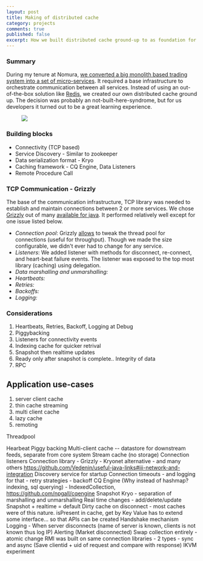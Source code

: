 ```yaml
---
layout: post
title: Making of distributed cache
category: projects
comments: true
published: false
excerpt: How we built distributed cache ground-up to as foundation for our microservices.
---
```


### Summary
During my tenure at Nomura, [we converted a big monolith based trading  
system into a set of micro-services]({{site.url}}/projects/accidental-microservices).
 It required a base infrastructure to orchestrate communication between all services. 
Instead of using an out-of-the-box solution like [Redis](https://redis.io), we created our own distributed 
cache ground up. The decision was probably an not-built-here-syndrome, 
but for us developers it turned out to be a great learning experience. 

<figure>
    <a href="{{ site.url }}/images/blog/microservices.png"><img src="{{ site.url }}/images/blog/microservices.png"></a>
</figure>


### Building blocks

- Connectivity (TCP based)
- Service Discovery - Similar to zookeeper
- Data serialization format - Kryo
- Caching framework - CQ Engine, Data Listeners
- Remote Procedure Call

### TCP Communication - Grizzly

The base of the communication infrastructure, TCP library was needed to establish and maintain connections
between 2 or more services. We chose [Grizzly](https://grizzly.java.net/) out of many [available for java](https://github.com/Vedenin/useful-java-links#2-networking).
 It performed relatively well except for one issue listed below.

- *Connection pool*: Grizzly [allows]() to tweak the thread pool for connections (useful for throughput). Though we 
made the size configurable, we didn't ever had to change for any service.
- *Listeners*: We added listener with methods for disconnect, re-connect, and heart-beat failure events. The listener
 was exposed to the top most library (caching) using delegation.  
- *Data marshalling and unmarshalling:*
- *Heartbeats:* 
- *Retries:*
- *Backoffs:*
- *Logging:*

### Considerations

1. Heartbeats, Retries, Backoff, Logging at Debug
2. Piggybacking
3. Listeners for connectivity events
4. Indexing cache for quicker retrival
5. Snapshot then realtime updates
6. Ready only after snapshot is complete.. Integrity of data
7. RPC

## Application use-cases 

1. server client cache
2. thin cache streaming 
3. multi client cache
4. lazy cache
5. remoting

Threadpool

Hearbeat
Piggy backing
Multi-client cache  --  datastore for downstream feeds, separate from core system
Stream cache (no storage)
Connection listeners
Connection library - Grizzly - Kryonet alternative - and many others https://github.com/Vedenin/useful-java-links#iii-network-and-integration
Discovery service for startup
Connection timeouts - and logging for that - retry strategies - backoff
CQ Engine (Why instead of hashmap? indexing, sql querying) - IndexedCollection, https://github.com/npgall/cqengine
Snapshot
Kryo - separation of marshalling and unmarshalling
Real time changes - add/delete/update
Snapshot + realtime = default
Dirty cache on disconnect - most caches were of this nature. 
isPresent in cache, get by Key
Value has to extend some interface... so that APIs can be created
Handshake mechanism
Logging - When server disconnects (name of server is known, clients is not known thus log IP)
Alerting (Market disconnected)
Swap collection entirely - atomic change
RMI was built on same connection libraries - 2 types - sync and async (Save clientid + uid of request and compare with response)
IKVM experiment
 